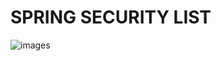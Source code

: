 # SPRING SECURITY LIST
![images](https://github.com/user-attachments/assets/08e0d135-4def-4224-b783-a6ae43e81aa4)

